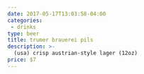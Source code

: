 ```yaml
---
date: 2017-05-17T13:03:58-04:00
categories: 
 - drinks
type: beer
title: trumer brauerei pils
description: >-
  (usa) crisp austrian-style lager (12oz)
price: $7
---
```


